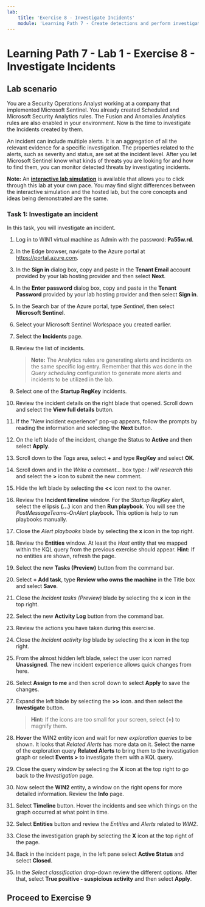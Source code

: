 ```yaml
---
lab:
    title: 'Exercise 8 - Investigate Incidents'
    module: 'Learning Path 7 - Create detections and perform investigations using Microsoft Sentinel'
---
```


# Learning Path 7 - Lab 1 - Exercise 8 - Investigate Incidents

## Lab scenario


You are a Security Operations Analyst working at a company that implemented Microsoft Sentinel. You already created Scheduled and Microsoft Security Analytics rules. The Fusion and Anomalies Analytics rules are also enabled in your environment. Now is the time to investigate the Incidents created by them.

An incident can include multiple alerts. It is an aggregation of all the relevant evidence for a specific investigation. The properties related to the alerts, such as severity and status, are set at the incident level. After you let Microsoft Sentinel know what kinds of threats you are looking for and how to find them, you can monitor detected threats by investigating incidents.

**Note:** An **[interactive lab simulation](https://mslabs.cloudguides.com/guides/SC-200%20Lab%20Simulation%20-%20Investigate%20incidents)** is available that allows you to click through this lab at your own pace. You may find slight differences between the interactive simulation and the hosted lab, but the core concepts and ideas being demonstrated are the same. 


### Task 1: Investigate an incident

In this task, you will investigate an incident.

1. Log in to WIN1 virtual machine as Admin with the password: **Pa55w.rd**.  

1. In the Edge browser, navigate to the Azure portal at https://portal.azure.com.

1. In the **Sign in** dialog box, copy and paste in the **Tenant Email** account provided by your lab hosting provider and then select **Next**.

1. In the **Enter password** dialog box, copy and paste in the **Tenant Password** provided by your lab hosting provider and then select **Sign in**.

1. In the Search bar of the Azure portal, type *Sentinel*, then select **Microsoft Sentinel**.

1. Select your Microsoft Sentinel Workspace you created earlier.

1. Select the **Incidents** page.

1. Review the list of incidents.

    >**Note:** The Analytics rules are generating alerts and incidents on the same specific log entry. Remember that this was done in the *Query scheduling* configuration to generate more alerts and incidents to be utilized in the lab.
  
1. Select one of the **Startup RegKey** incidents.

1. Review the incident details on the right blade that opened. Scroll down and select the **View full details** button.

1. If the "New incident experience" pop-up appears, follow the prompts by reading the information and selecting the **Next** button.

1. On the left blade of the incident, change the Status to **Active** and then select **Apply**.

1. Scroll down to the *Tags* area, select **+** and type **RegKey** and select **OK**.

1. Scroll down and in the *Write a comment...* box type: *I will research this* and select the **>** icon to submit the new comment.

1. Hide the left blade by selecting the **<<** icon next to the owner.

1. Review the **Incident timeline** window. For the *Startup RegKey* alert, select the ellipsis **(...)** icon and then **Run playbook**. You will see the *PostMessageTeams-OnAlert* playbook. This option is help to run playbooks manually.

1. Close the *Alert playbooks* blade by selecting the **x** icon in the top right.

1. Review the **Entities** window. At least the *Host* entity that we mapped within the KQL query from the previous exercise should appear. **Hint:** If no entities are shown, refresh the page.

1. Select the new **Tasks (Preview)** button from the command bar.

1. Select **+ Add task**, type **Review who owns the machine** in the Title box and select **Save**.

1. Close the *Incident tasks (Preview)* blade by selecting the **x** icon in the top right.

1. Select the new **Activity Log** button from the command bar.

1. Review the actions you have taken during this exercise.

1. Close the *Incident activity log* blade by selecting the **x** icon in the top right.

1. From the almost hidden left blade, select the user icon named **Unassigned**. The new incident experience allows quick changes from here.

1. Select **Assign to me** and then scroll down to select **Apply** to save the changes.

1. Expand the left blade by selecting the **>>** icon. and then select the **Investigate** button.

    >**Hint:** If the icons are too small for your screen, select **(+)** to magnify them.

1. **Hover** the WIN2 entity icon and wait for new *exploration queries* to be shown. It looks that *Related Alerts* has more data on it. Select the name of the exploration query **Related Alerts** to bring them to the investigation graph or select **Events >** to investigate them with a KQL query.

1. Close the query window by selecting the **X** icon at the top right to go back to the *Investigation* page.

1. Now select the **WIN2** entity, a window on the right opens for more detailed information. Review the **Info** page.

1. Select **Timeline** button. Hover the incidents and see which things on the graph occurred at what point in time.

1. Select **Entities** button and review the *Entities* and *Alerts* related to *WIN2*.

1. Close the investigation graph by selecting the **X** icon at the top right of the page.

1. Back in the incident page, in the left pane select **Active Status** and select **Closed**. 

1. In the *Select classification* drop-down review the different options. After that, select **True positive - suspicious activity** and then select **Apply**.

## Proceed to Exercise 9

